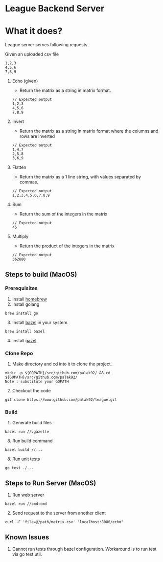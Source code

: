 # League Backend Server

# What it does?
League server serves following requests

Given an uploaded csv file
```
1,2,3
4,5,6
7,8,9
```

1. Echo (given)
    - Return the matrix as a string in matrix format.
    
    ```
    // Expected output
    1,2,3
    4,5,6
    7,8,9
    ``` 
2. Invert
    - Return the matrix as a string in matrix format where the columns and rows are inverted
    ```
    // Expected output
    1,4,7
    2,5,8
    3,6,9
    ``` 
3. Flatten
    - Return the matrix as a 1 line string, with values separated by commas.
    ```
    // Expected output
    1,2,3,4,5,6,7,8,9
    ``` 
4. Sum
    - Return the sum of the integers in the matrix
    ```
    // Expected output
    45
    ``` 
5. Multiply
    - Return the product of the integers in the matrix
    ```
    // Expected output
    362880
    ``` 

## Steps to build (MacOS)
### Prerequisites
1. Install [homebrew](https://brew.sh)
2. Install golang
```
brew install go
```
3. Install [bazel](https://bazel.build/install) in your system.
```
brew install bazel
```
4. Install [gazel](https://github.com/bazelbuild/bazel-gazelle/blob/15828e8077542449fea13491bcb2e404a12412fd/README.rst#running-gazelle-with-bazel)

### Clone Repo
1. Make directory and cd into it to clone the project.
```
mkdir -p ${GOPATH}/src/github.com/palak92/ && cd ${GOPATH}/src/github.com/palak92/
Note : substitute your GOPATH
```
2. Checkout the code
```
git clone https://www.github.com/palak92/league.git
```
### Build
1. Generate build files
```
bazel run //:gazelle
```
8. Run build command
```
bazel build //...
```
8. Run unit tests
```
go test ./...
```

## Steps to Run Server (MacOS)
1. Run web server
```
bazel run //cmd:cmd
```
2. Send request to the server from another client
```
curl -F 'file=@/path/matrix.csv' "localhost:8080/echo"
```

## Known Issues
1. Cannot run tests through bazel configuration. Workaround is to run test via go test util.